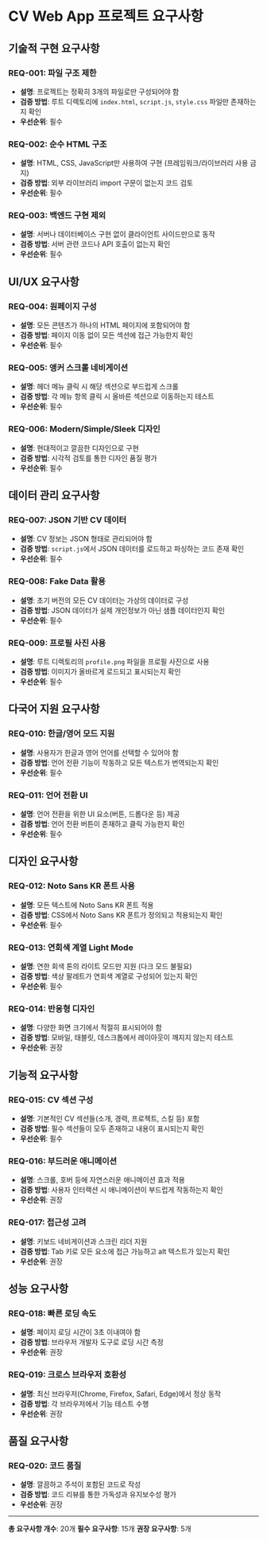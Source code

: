 # CV Web App 프로젝트 요구사항

## 기술적 구현 요구사항

### REQ-001: 파일 구조 제한
- **설명**: 프로젝트는 정확히 3개의 파일로만 구성되어야 함
- **검증 방법**: 루트 디렉토리에 `index.html`, `script.js`, `style.css` 파일만 존재하는지 확인
- **우선순위**: 필수

### REQ-002: 순수 HTML 구조
- **설명**: HTML, CSS, JavaScript만 사용하여 구현 (프레임워크/라이브러리 사용 금지)
- **검증 방법**: 외부 라이브러리 import 구문이 없는지 코드 검토
- **우선순위**: 필수

### REQ-003: 백엔드 구현 제외
- **설명**: 서버나 데이터베이스 구현 없이 클라이언트 사이드만으로 동작
- **검증 방법**: 서버 관련 코드나 API 호출이 없는지 확인
- **우선순위**: 필수

## UI/UX 요구사항

### REQ-004: 원페이지 구성
- **설명**: 모든 콘텐츠가 하나의 HTML 페이지에 포함되어야 함
- **검증 방법**: 페이지 이동 없이 모든 섹션에 접근 가능한지 확인
- **우선순위**: 필수

### REQ-005: 앵커 스크롤 네비게이션
- **설명**: 헤더 메뉴 클릭 시 해당 섹션으로 부드럽게 스크롤
- **검증 방법**: 각 메뉴 항목 클릭 시 올바른 섹션으로 이동하는지 테스트
- **우선순위**: 필수

### REQ-006: Modern/Simple/Sleek 디자인
- **설명**: 현대적이고 깔끔한 디자인으로 구현
- **검증 방법**: 시각적 검토를 통한 디자인 품질 평가
- **우선순위**: 필수

## 데이터 관리 요구사항

### REQ-007: JSON 기반 CV 데이터
- **설명**: CV 정보는 JSON 형태로 관리되어야 함
- **검증 방법**: `script.js`에서 JSON 데이터를 로드하고 파싱하는 코드 존재 확인
- **우선순위**: 필수

### REQ-008: Fake Data 활용
- **설명**: 초기 버전의 모든 CV 데이터는 가상의 데이터로 구성
- **검증 방법**: JSON 데이터가 실제 개인정보가 아닌 샘플 데이터인지 확인
- **우선순위**: 필수

### REQ-009: 프로필 사진 사용
- **설명**: 루트 디렉토리의 `profile.png` 파일을 프로필 사진으로 사용
- **검증 방법**: 이미지가 올바르게 로드되고 표시되는지 확인
- **우선순위**: 필수

## 다국어 지원 요구사항

### REQ-010: 한글/영어 모드 지원
- **설명**: 사용자가 한글과 영어 언어를 선택할 수 있어야 함
- **검증 방법**: 언어 전환 기능이 작동하고 모든 텍스트가 번역되는지 확인
- **우선순위**: 필수

### REQ-011: 언어 전환 UI
- **설명**: 언어 전환을 위한 UI 요소(버튼, 드롭다운 등) 제공
- **검증 방법**: 언어 전환 버튼이 존재하고 클릭 가능한지 확인
- **우선순위**: 필수

## 디자인 요구사항

### REQ-012: Noto Sans KR 폰트 사용
- **설명**: 모든 텍스트에 Noto Sans KR 폰트 적용
- **검증 방법**: CSS에서 Noto Sans KR 폰트가 정의되고 적용되는지 확인
- **우선순위**: 필수

### REQ-013: 연회색 계열 Light Mode
- **설명**: 연한 회색 톤의 라이트 모드만 지원 (다크 모드 불필요)
- **검증 방법**: 색상 팔레트가 연회색 계열로 구성되어 있는지 확인
- **우선순위**: 필수

### REQ-014: 반응형 디자인
- **설명**: 다양한 화면 크기에서 적절히 표시되어야 함
- **검증 방법**: 모바일, 태블릿, 데스크톱에서 레이아웃이 깨지지 않는지 테스트
- **우선순위**: 권장

## 기능적 요구사항

### REQ-015: CV 섹션 구성
- **설명**: 기본적인 CV 섹션들(소개, 경력, 프로젝트, 스킬 등) 포함
- **검증 방법**: 필수 섹션들이 모두 존재하고 내용이 표시되는지 확인
- **우선순위**: 필수

### REQ-016: 부드러운 애니메이션
- **설명**: 스크롤, 호버 등에 자연스러운 애니메이션 효과 적용
- **검증 방법**: 사용자 인터랙션 시 애니메이션이 부드럽게 작동하는지 확인
- **우선순위**: 권장

### REQ-017: 접근성 고려
- **설명**: 키보드 네비게이션과 스크린 리더 지원
- **검증 방법**: Tab 키로 모든 요소에 접근 가능하고 alt 텍스트가 있는지 확인
- **우선순위**: 권장

## 성능 요구사항

### REQ-018: 빠른 로딩 속도
- **설명**: 페이지 로딩 시간이 3초 이내여야 함
- **검증 방법**: 브라우저 개발자 도구로 로딩 시간 측정
- **우선순위**: 권장

### REQ-019: 크로스 브라우저 호환성
- **설명**: 최신 브라우저(Chrome, Firefox, Safari, Edge)에서 정상 동작
- **검증 방법**: 각 브라우저에서 기능 테스트 수행
- **우선순위**: 권장

## 품질 요구사항

### REQ-020: 코드 품질
- **설명**: 깔끔하고 주석이 포함된 코드로 작성
- **검증 방법**: 코드 리뷰를 통한 가독성과 유지보수성 평가
- **우선순위**: 권장

---

**총 요구사항 개수**: 20개
**필수 요구사항**: 15개
**권장 요구사항**: 5개